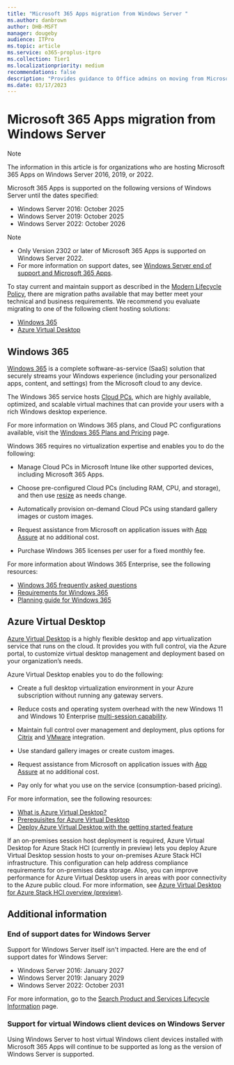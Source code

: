 ```yaml
---
title: "Microsoft 365 Apps migration from Windows Server "
ms.author: danbrown
author: DHB-MSFT
manager: dougeby
audience: ITPro
ms.topic: article
ms.service: o365-proplus-itpro
ms.collection: Tier1
ms.localizationpriority: medium
recommendations: false
description: "Provides guidance to Office admins on moving from Microsoft 365 Apps on Windows Server to either Windows 365 or Azure Virtual Desktop."
ms.date: 03/17/2023
---
```


# Microsoft 365 Apps migration from Windows Server

> [!NOTE]
> The information in this article is for organizations who are hosting Microsoft 365 Apps on Windows Server 2016, 2019, or 2022.

Microsoft 365 Apps is supported on the following versions of Windows Server until the dates specified:

- Windows Server 2016: October 2025
- Windows Server 2019: October 2025
- Windows Server 2022: October 2026

> [!NOTE]
> - Only Version 2302 or later of Microsoft 365 Apps is supported on Windows Server 2022.
> - For more information on support dates, see [Windows Server end of support and Microsoft 365 Apps](windows-server-support.md).

To stay current and maintain support as described in the [Modern Lifecycle Policy](/lifecycle/policies/modern), there are migration paths available that may better meet your technical and business requirements. We recommend you evaluate migrating to one of the following client hosting solutions:

- [Windows 365](#windows-365)
- [Azure Virtual Desktop](#azure-virtual-desktop)

## Windows 365

[Windows 365](https://www.microsoft.com/windows-365) is a complete software-as-service (SaaS) solution that securely streams your Windows experience (including your personalized apps, content, and settings) from the Microsoft cloud to any device.

The Windows 365 service hosts [Cloud PCs](/windows-365/overview#what-is-a-cloud-pc), which are highly available, optimized, and scalable virtual machines that can provide your users with a rich Windows desktop experience.

For more information on Windows 365 plans, and Cloud PC configurations available, visit the [Windows 365 Plans and Pricing](https://www.microsoft.com/windows-365/business/compare-plans-pricing) page.

Windows 365 requires no virtualization expertise and enables you to do the following:

- Manage Cloud PCs in Microsoft Intune like other supported devices, including Microsoft 365 Apps.

- Choose pre-configured Cloud PCs (including RAM, CPU, and storage), and then use [resize](/windows-365/enterprise/resize-cloud-pc) as needs change.

- Automatically provision on-demand Cloud PCs using standard gallery images or custom images.

- Request assistance from Microsoft on application issues with [App Assure](https://www.microsoft.com/fasttrack/microsoft-365/app-assure) at no additional cost.

- Purchase Windows 365 licenses per user for a fixed monthly fee.

For more information about Windows 365 Enterprise, see the following resources:

- [Windows 365 frequently asked questions](https://www.microsoft.com/windows-365/faq)  
- [Requirements for Windows 365](/windows-365/enterprise/requirements)
- [Planning guide for Windows 365](/windows-365/enterprise/planning-guide)

## Azure Virtual Desktop

[Azure Virtual Desktop](https://azure.microsoft.com/services/virtual-desktop/) is a highly flexible desktop and app virtualization service that runs on the cloud. It provides you with full control, via the Azure portal, to customize virtual desktop management and deployment based on your organization’s needs.

Azure Virtual Desktop enables you to do the following:

- Create a full desktop virtualization environment in your Azure subscription without running any gateway servers.

- Reduce costs and operating system overhead with the new Windows 11 and Windows 10 Enterprise [multi-session capability](/azure/virtual-desktop/windows-10-multisession-faq).

- Maintain full control over management and deployment, plus options for [Citrix](https://azuremarketplace.microsoft.com/marketplace/apps/Citrix.XenAppEssentials) and [VMware](https://azuremarketplace.microsoft.com/marketplace/apps/vmware-inc.hc-azure) integration.

- Use standard gallery images or create custom images.

- Request assistance from Microsoft on application issues with [App Assure](https://www.microsoft.com/fasttrack/microsoft-365/app-assure) at no additional cost.

- Pay only for what you use on the service (consumption-based pricing).

For more information, see the following resources:

- [What is Azure Virtual Desktop?](/azure/virtual-desktop/overview)
- [Prerequisites for Azure Virtual Desktop](/azure/virtual-desktop/prerequisites)
- [Deploy Azure Virtual Desktop with the getting started feature](/azure/virtual-desktop/getting-started-feature)

If an on-premises session host deployment is required, Azure Virtual Desktop for Azure Stack HCI (currently in preview) lets you deploy Azure Virtual Desktop session hosts to your on-premises Azure Stack HCI infrastructure. This configuration can help address compliance requirements for on-premises data storage. Also, you can improve performance for Azure Virtual Desktop users in areas with poor connectivity to the Azure public cloud. For more information, see [Azure Virtual Desktop for Azure Stack HCI overview (preview)](/azure/virtual-desktop/azure-stack-hci-overview).

## Additional information

### End of support dates for Windows Server

Support for Windows Server itself isn't impacted. Here are the end of support dates for Windows Server:

- Windows Server 2016: January 2027
- Windows Server 2019: January 2029
- Windows Server 2022: October 2031

For more information, go to the [Search Product and Services Lifecycle Information](/lifecycle/products/) page.

### Support for virtual Windows client devices on Windows Server

Using Windows Server to host virtual Windows client devices installed with Microsoft 365 Apps will continue to be supported as long as the version of Windows Server is supported.
